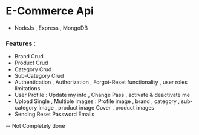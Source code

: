 # E-Commerce Api

- NodeJs , Express , MongoDB

### Features :
- Brand Crud
- Product Crud
- Category Crud
- Sub-Category Crud
- Authentication , Authorization , Forgot-Reset functionality , user roles limitations
- User Profile : Update my info , Change Pass , activate & deactivate me
- Upload Single , Multiple images : Profile image , brand , category , sub-category image , product image Cover , product images
- Sending Reset Password Emails
               


-- Not Completely done
